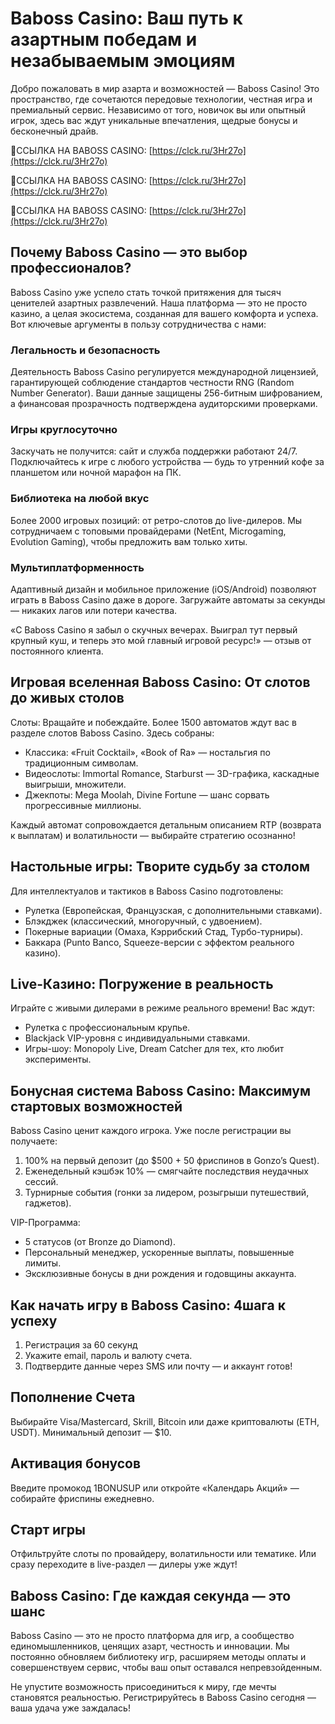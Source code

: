# Baboss Casino: Ваш путь к азартным победам и незабываемым эмоциям

Добро пожаловать в мир азарта и возможностей — Baboss Casino! Это пространство, где сочетаются передовые технологии, честная игра и премиальный сервис. Независимо от того, новичок вы или опытный игрок, здесь вас ждут уникальные впечатления, щедрые бонусы и бесконечный драйв.

🔗ССЫЛКА НА BABOSS CASINO: [https://clck.ru/3Hr27o](https://clck.ru/3Hr27o)

🔗ССЫЛКА НА BABOSS CASINO: [https://clck.ru/3Hr27o](https://clck.ru/3Hr27o)

🔗ССЫЛКА НА BABOSS CASINO: [https://clck.ru/3Hr27o](https://clck.ru/3Hr27o)

## Почему Baboss Casino — это выбор профессионалов?

Baboss Casino уже успело стать точкой притяжения для тысяч ценителей азартных развлечений. Наша платформа — это не просто казино, а целая экосистема, созданная для вашего комфорта и успеха. Вот ключевые аргументы в пользу сотрудничества с нами:

### Легальность и безопасность

Деятельность Baboss Casino регулируется международной лицензией, гарантирующей соблюдение стандартов честности RNG (Random Number Generator). Ваши данные защищены 256-битным шифрованием, а финансовая прозрачность подтверждена аудиторскими проверками.

### Игры круглосуточно

Заскучать не получится: сайт и служба поддержки работают 24/7. Подключайтесь к игре с любого устройства — будь то утренний кофе за планшетом или ночной марафон на ПК.

### Библиотека на любой вкус

Более 2000 игровых позиций: от ретро-слотов до live-дилеров. Мы сотрудничаем с топовыми провайдерами (NetEnt, Microgaming, Evolution Gaming), чтобы предложить вам только хиты.

### Мультиплатформенность

Адаптивный дизайн и мобильное приложение (iOS/Android) позволяют играть в Baboss Casino даже в дороге. Загружайте автоматы за секунды — никаких лагов или потери качества.

«С Baboss Casino я забыл о скучных вечерах. Выиграл тут первый крупный куш, и теперь это мой главный игровой ресурс!» — отзыв от постоянного клиента.

## Игровая вселенная Baboss Casino: От слотов до живых столов

Слоты: Вращайте и побеждайте. Более 1500 автоматов ждут вас в разделе слотов Baboss Casino. Здесь собраны:

- Классика: «Fruit Cocktail», «Book of Ra» — ностальгия по традиционным символам.
- Видеослоты: Immortal Romance, Starburst — 3D-графика, каскадные выигрыши, множители.
- Джекпоты: Mega Moolah, Divine Fortune — шанс сорвать прогрессивные миллионы.

Каждый автомат сопровождается детальным описанием RTP (возврата к выплатам) и волатильности — выбирайте стратегию осознанно!

## Настольные игры: Творите судьбу за столом

Для интеллектуалов и тактиков в Baboss Casino подготовлены:

- Рулетка (Европейская, Французская, с дополнительными ставками).
- Блэкджек (классический, многоручный, с удвоением).
- Покерные вариации (Омаха, Кэррибский Стад, Турбо-турниры).
- Баккара (Punto Banco, Squeeze-версии с эффектом реального казино).

## Live-Казино: Погружение в реальность

Играйте с живыми дилерами в режиме реального времени! Вас ждут:

- Рулетка с профессиональным крупье.
- Blackjack VIP-уровня с индивидуальными ставками.
- Игры-шоу: Monopoly Live, Dream Catcher для тех, кто любит эксперименты.

## Бонусная система Baboss Casino: Максимум стартовых возможностей

Baboss Casino ценит каждого игрока. Уже после регистрации вы получаете:

1. 100% на первый депозит (до $500 + 50 фриспинов в Gonzo’s Quest).
2. Еженедельный кэшбэк 10% — смягчайте последствия неудачных сессий.
3. Турнирные события (гонки за лидером, розыгрыши путешествий, гаджетов).

VIP-Программа:

- 5 статусов (от Bronze до Diamond).
- Персональный менеджер, ускоренные выплаты, повышенные лимиты.
- Эксклюзивные бонусы в дни рождения и годовщины аккаунта.

## Как начать игру в Baboss Casino: 4шага к успеху

1. Регистрация за 60 секунд
2. Укажите email, пароль и валюту счета.
3. Подтвердите данные через SMS или почту — и аккаунт готов!

## Пополнение Счета

Выбирайте Visa/Mastercard, Skrill, Bitcoin или даже криптовалюты (ETH, USDT). Минимальный депозит — $10.

## Активация бонусов

Введите промокод 1BONUSUP или откройте «Календарь Акций» — собирайте фриспины ежедневно.

## Старт игры

Отфильтруйте слоты по провайдеру, волатильности или тематике. Или сразу переходите в live-раздел — дилеры уже ждут!

## Baboss Casino: Где каждая секунда — это шанс

Baboss Casino — это не просто платформа для игр, а сообщество единомышленников, ценящих азарт, честность и инновации. Мы постоянно обновляем библиотеку игр, расширяем методы оплаты и совершенствуем сервис, чтобы ваш опыт оставался непревзойденным.

Не упустите возможность присоединиться к миру, где мечты становятся реальностью. Регистрируйтесь в Baboss Casino сегодня — ваша удача уже заждалась!
